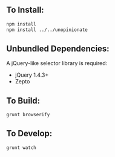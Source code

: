 To Install:
-----------

```bash
npm install
npm install ../../unopinionate
```

Unbundled Dependencies:
-----------------------

A jQuery-like selector library is required:
- jQuery 1.4.3+
- Zepto

To Build:
---------

```bash
grunt browserify
```

To Develop:
-----------

```bash
grunt watch
```